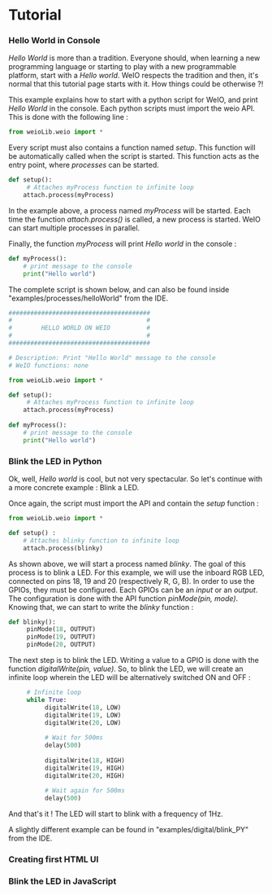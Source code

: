 Tutorial
===============

### Hello World in Console
*Hello World* is more than a tradition. Everyone should, when learning a new programming language or starting to play with a new programmable platform, start with a *Hello world*. WeIO respects the tradition and then, it's normal that this tutorial page starts with it. How things could be otherwise ?!

This example explains how to start with a python script for WeIO, and print *Hello World* in the console. 
Each python scripts must import the weio API. This is done with the following line :
```python
from weioLib.weio import *
```
Every script must also contains a function named *setup*. This function will be automatically called when the script is started. This function acts as the entry point, where *processes* can be started.
```python
def setup():
     # Attaches myProcess function to infinite loop
    attach.process(myProcess)
```
In the example above, a process named *myProcess* will be started. Each time the function *attach.process()* is called, a new process is started. WeIO can start multiple processes in parallel.

Finally, the function *myProcess* will print *Hello world* in the console :
```python
def myProcess():
    # print message to the console
    print("Hello world")
```

The complete script is shown below, and can also be found inside "examples/processes/helloWorld" from the IDE.
```python 
#######################################
#                                     #
#        HELLO WORLD ON WEIO          #
#                                     #
#######################################

# Description: Print "Hello World" message to the console
# WeIO functions: none

from weioLib.weio import *

def setup():
     # Attaches myProcess function to infinite loop
    attach.process(myProcess)
    
def myProcess():
    # print message to the console
    print("Hello world")
```

### Blink the LED in Python
Ok, well, *Hello world* is cool, but not very spectacular. So let's continue with a more concrete example : Blink a LED.

Once again, the script must import the API and contain the *setup* function :
```python
from weioLib.weio import *

def setup() :
    # Attaches blinky function to infinite loop
    attach.process(blinky)
```

As shown above, we will start a process named *blinky*. The goal of this process is to blink a LED. For this example, we will use the inboard RGB LED, connected on pins 18, 19 and 20 (respectively R, G, B).
In order to use the GPIOs, they must be configured. Each GPIOs can be an *input* or an *output*. The configuration is done with the API function *pinMode(pin, mode)*. Knowing that, we can start to write the *blinky* function :
```python
def blinky():
     pinMode(18, OUTPUT)
     pinMode(19, OUTPUT)
     pinMode(20, OUTPUT)
```

The next step is to blink the LED. Writing a value to a GPIO is done with the function *digitalWrite(pin, value)*. So, to blink the LED, we will create an infinite loop wherein the LED will be alternatively switched ON and OFF :
```python
     # Infinite loop
     while True: 
          digitalWrite(18, LOW)
          digitalWrite(19, LOW)
          digitalWrite(20, LOW)
          
          # Wait for 500ms
          delay(500) 
          
          digitalWrite(18, HIGH)
          digitalWrite(19, HIGH)
          digitalWrite(20, HIGH)
          
          # Wait again for 500ms
          delay(500)
```
And that's it ! The LED will start to blink with a frequency of 1Hz.

A slightly different example can be found in "examples/digital/blink_PY" from the IDE.

### Creating first HTML UI

### Blink the LED in JavaScript
